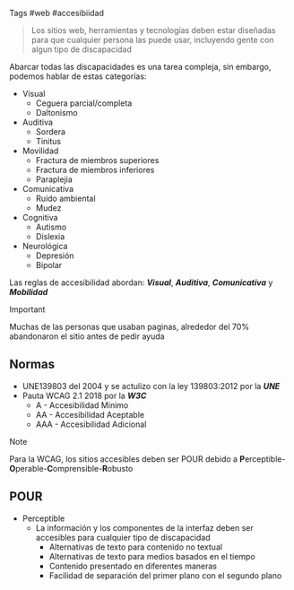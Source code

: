 Tags #web #accesibiidad

> Los sitios web, herramientas y tecnologías deben estar diseñadas para que cualquier persona las puede usar, incluyendo gente con algun tipo de discapacidad 

Abarcar todas las discapacidades es una tarea compleja, sin embargo, podemos hablar de estas categorías:

- Visual
	- Ceguera parcial/completa
	- Daltonismo
- Auditiva
	- Sordera
	- Tinitus
- Movilidad
	- Fractura de miembros superiores
	- Fractura de miembros inferiores
	- Paraplejia
- Comunicativa
	- Ruido ambiental
	- Mudez
- Cognitiva
	- Autismo
	- Dislexia
- Neurológica
	- Depresión
	- Bipolar

Las reglas de accesibilidad abordan: ***Visual***, ***Auditiva***, ***Comunicativa*** y ***Mobilidad***

>[!IMPORTANT]
>Muchas de las personas que usaban paginas, alrededor del 70% abandonaron el sitio antes de pedir ayuda

## Normas

- UNE139803 del 2004 y se actulizo con la ley 139803:2012 por la ***UNE***
- Pauta WCAG 2.1 2018 por la ***W3C*** 
	- A - Accesibilidad Minimo
	- AA - Accesibilidad Aceptable
	- AAA - Accesibilidad Adicional

>[!NOTE]
>Para la WCAG, los sitios accesibles deben ser POUR debido a **P**erceptible-**O**perable-**C**omprensible-**R**obusto

## POUR

- Perceptible
	- La información y los componentes de la interfaz deben ser accesibles para cualquier tipo de discapacidad
		- Alternativas de texto para contenido no textual
		- Alternativas de texto para medios basados en el tiempo
		- Contenido presentado en diferentes maneras
		- Facilidad de separación del primer plano con el segundo plano